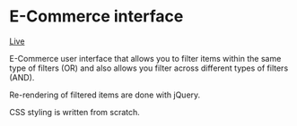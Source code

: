 # E-Commerce interface

[Live](http://www.eugenelow.me/E-Commerce-UI/)

E-Commerce user interface that allows you to filter items within the same type of filters (OR) and also allows you filter across different types of filters (AND).

Re-rendering of filtered items are done with jQuery.

CSS styling is written from scratch.
